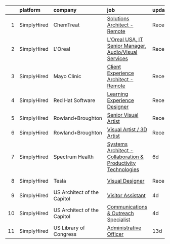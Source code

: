 

|    | platform    | company                     | job                                                                                                                                                                        | update_time   | location                |
|---:|:------------|:----------------------------|:---------------------------------------------------------------------------------------------------------------------------------------------------------------------------|:--------------|:------------------------|
|  1 | SimplyHired | ChemTreat                   | [Solutions Architect - Remote](https://www.simplyhired.com/job/4MdSSgH7Cal51j6ELq9plTDGEP0iC-cQ02bWRRBozx5vaWrlqRMrDg?q=visual+architect)                                  | Recently      | Glen Allen, VA          |
|  2 | SimplyHired | L'Oreal                     | [L'Oreal USA, IT Senior Manager, Audio/Visual Services](https://www.simplyhired.com/job/WfQPweVdp7WJrWNdacaISHU3KcmmS-5wCToJ2twmEbmV1Iigfj_Ejw?q=visual+architect)         | Recently      | Berkeley Heights, NJ    |
|  3 | SimplyHired | Mayo Clinic                 | [Client Experience Architect - Remote](https://www.simplyhired.com/job/pgxtlSVly3M_awQAPUZDsRf-SabZvIiGbW2wyvi3ocm0rF_RkrhIIw?q=visual+architect)                          | Recently      | Rochester, MN           |
|  4 | SimplyHired | Red Hat Software            | [Learning Experience Designer](https://www.simplyhired.com/job/hAdNZyzBS7cnUMJsBqab8ZPTWlLR0zzLeIMek6hsa_MX8NTAe3nWfQ?q=visual+architect)                                  | Recently      | Raleigh, NC +1 location |
|  5 | SimplyHired | Rowland+Broughton           | [Senior Visual Artist](https://www.simplyhired.com/job/zrBtHWtMVJHCoMpW8ZJHwBwcl1cmPLJiNLMJg72SC8WS4j9gz4eGfg?q=visual+architect)                                          | Recently      | Denver, CO              |
|  6 | SimplyHired | Rowland+Broughton           | [Visual Artist / 3D Artist](https://www.simplyhired.com/job/a6jc09FaT-WsTWRX4SZ9r250FnXzzVMgqyOB-q7qjxkVTn6ELeF_Pg?q=visual+architect)                                     | Recently      | Denver, CO              |
|  7 | SimplyHired | Spectrum Health             | [Systems Architect - Collaboration & Productivity Technologies](https://www.simplyhired.com/job/ZSMp_aPuoDm6sto7EtrhzUG9FympfiOs6iAH_7xZ4lcHcOsSrPKcYg?q=visual+architect) | 6d            | Caledonia, MI           |
|  8 | SimplyHired | Tesla                       | [Visual Designer](https://www.simplyhired.com/job/8xa7SsHkWQizRBz7HRMgc0sut82wRjL2HB4GxCDCe5d307YkKcUF3g?q=visual+architect)                                               | Recently      | Hawthorne, CA           |
|  9 | SimplyHired | US Architect of the Capitol | [Visitor Assistant](https://www.simplyhired.com/job/tzhsulngQf3Lb68LAsyBYr-CARRHY8Cl4k37rPNgb2FynehfJNFThQ?q=visual+architect)                                             | 4d            | Washington, DC          |
| 10 | SimplyHired | US Architect of the Capitol | [Communications & Outreach Specialist](https://www.simplyhired.com/job/ZPEP92YkQD7GnCbiZQzZwrBtZ0mZ0rUWn8xCfMCt_XHRMBhdHIXJ6Q?q=visual+architect)                          | 4d            | Washington, DC          |
| 11 | SimplyHired | US Library of Congress      | [Administrative Officer](https://www.simplyhired.com/job/qpwjdD3hX3yWberRHMxdXV1eZwgrBDmLvlZmZEgsLpSnOMjG0ZTPXQ?q=visual+architect)                                        | 13d           | Culpeper, VA            |